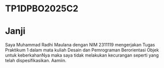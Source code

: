 # TP1DPBO2025C2
# Janji
Saya Muhammad Radhi Maulana dengan NIM 2311119 mengerjakan Tugas Praktikum 1 dalam mata kuliah Desain dan Pemrograman Berorientasi Objek untuk keberkahanNya maka saya tidak melakukan kecurangan seperti yang telah dispesifikasikan. Aamiin.
